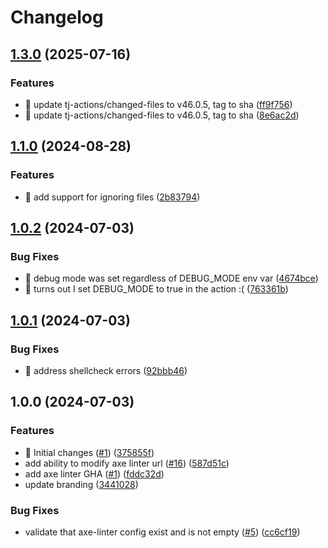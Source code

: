 # Changelog

## [1.3.0](https://github.com/mattbangert/axe-linter-action/compare/v1.2.0...v1.3.0) (2025-07-16)


### Features

* 🎸 update tj-actions/changed-files to v46.0.5, tag to sha ([ff9f756](https://github.com/mattbangert/axe-linter-action/commit/ff9f756c13a282973efafe5b3bd46d7204e7bbd3))
* 🎸 update tj-actions/changed-files to v46.0.5, tag to sha ([8e6ac2d](https://github.com/mattbangert/axe-linter-action/commit/8e6ac2d90a4a9d6fec2060a1041063a38d93efe7))

## [1.1.0](https://github.com/mattbangert/axe-linter-action/compare/v1.0.3...v1.1.0) (2024-08-28)


### Features

* 🎸 add support for ignoring files ([2b83794](https://github.com/mattbangert/axe-linter-action/commit/2b83794e6a3768d164e95e1254fd94133a5c72f6))

## [1.0.2](https://github.com/mattbangert/axe-linter-action/compare/v1.0.1...v1.0.2) (2024-07-03)


### Bug Fixes

* 🐛 debug mode was set regardless of DEBUG_MODE env var ([4674bce](https://github.com/mattbangert/axe-linter-action/commit/4674bce4e0699bc2a4bde4e8a814fc43af0170b5))
* 🐛 turns out I set DEBUG_MODE to true in the action :( ([763361b](https://github.com/mattbangert/axe-linter-action/commit/763361ba4962d19f1f5ad5defc1e4516cc0f51d0))

## [1.0.1](https://github.com/mattbangert/axe-linter-action/compare/v1.0.0...v1.0.1) (2024-07-03)


### Bug Fixes

* 🐛 address shellcheck errors ([92bbb46](https://github.com/mattbangert/axe-linter-action/commit/92bbb461f8f978b03303202210c32cac13b6c720))

## 1.0.0 (2024-07-03)


### Features

* 🎸 Initial changes ([#1](https://github.com/mattbangert/axe-linter-action/issues/1)) ([375855f](https://github.com/mattbangert/axe-linter-action/commit/375855fa71ffda41119b14651d3cddbf953e1d26))
* add ability to modify axe linter url ([#16](https://github.com/mattbangert/axe-linter-action/issues/16)) ([587d51c](https://github.com/mattbangert/axe-linter-action/commit/587d51cf34c98181accb2219e41297e790eb585b))
* add axe linter GHA ([#1](https://github.com/mattbangert/axe-linter-action/issues/1)) ([fddc32d](https://github.com/mattbangert/axe-linter-action/commit/fddc32d0588cd3c88ad98f62b9c8beed33fb2acc))
* update branding ([3441028](https://github.com/mattbangert/axe-linter-action/commit/3441028300743fe7aedcba3d36591e3dac430e39))


### Bug Fixes

* validate that axe-linter config exist and is not empty ([#5](https://github.com/mattbangert/axe-linter-action/issues/5)) ([cc6cf19](https://github.com/mattbangert/axe-linter-action/commit/cc6cf19aeae2ac2805ca198ef619cbe1a714dd7d))
